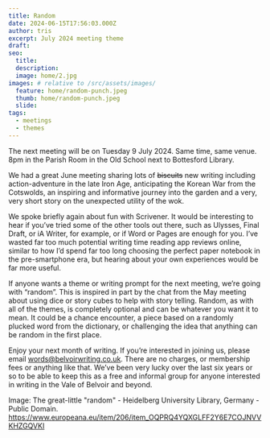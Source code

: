 ```yaml
---
title: Random
date: 2024-06-15T17:56:03.000Z
author: tris
excerpt: July 2024 meeting theme
draft: 
seo:
  title:
  description:
  image: home/2.jpg
images: # relative to /src/assets/images/
  feature: home/random-punch.jpeg
  thumb: home/random-punch.jpeg
  slide:
tags:
  - meetings
  - themes
---
```

The next meeting will be on Tuesday 9 July 2024. Same time, same venue. 8pm in the Parish Room in the Old School next to Bottesford Library. 

We had a great June meeting sharing lots of ~~biscuits~~ new writing including action-adventure in the late Iron Age, anticipating the Korean War from the Cotswolds, an inspiring and informative journey into the garden and a very, very short story on the unexpected utility of the wok.

We spoke briefly again about fun with Scrivener. It would be interesting to hear if you’ve tried some of the other tools out there, such as Ulysses, Final Draft, or iA Writer, for example, or if Word or Pages are enough for you. I’ve wasted far too much potential writing time reading app reviews online, similar to how I’d spend far too long choosing the perfect paper notebook in the pre-smartphone era, but hearing about your own experiences would be far more useful.

If anyone wants a theme or writing prompt for the next meeting, we’re going with “random”. This is inspired in part by the chat from the May meeting about using dice or story cubes to help with story telling. Random, as with all of the themes, is completely optional and can be whatever you want it to mean. It could be a chance encounter, a piece based on a randomly plucked word from the dictionary, or challenging the idea that anything can be random in the first place. 

Enjoy your next month of writing. If you’re interested in joining us, please email words@belvoirwriting.co.uk. There are no charges, or membership fees or anything like that. We’ve been very lucky over the last six years or so to be able to keep this as a free and informal group for anyone interested in writing in the Vale of Belvoir and beyond. 

Image: The great-little "random" - Heidelberg University Library, Germany - Public Domain.
https://www.europeana.eu/item/206/item_OQPRQ4YQXGLFF2Y6E7COJNVVKHZGQVKI